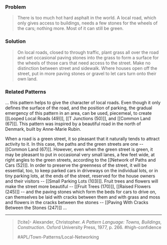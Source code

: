 ### Problem
>There is too much hot hard asphalt in the world. A local road, which only gives access to buildings, needs a few stones for the wheels of the cars; nothing more. Most of it can still be green.

### Solution
>On local roads, closed to through traffic, plant grass all over the road and set occasional paving stones into the grass to form a surface for the wheels of those cars that need access to the street. Make no distinction between street and sidewalk. Where houses open off the street, put in more paving stones or gravel to let cars turn onto their own land.

### Related Patterns
... this pattern helps to give the character of local roads. Even though it only defines the surface of the road, and the position of parking, the gradual emergency of this pattern in an area, can be used, piecemeal, to create [[Looped Local Roads (49)]], [[T Junctions (50)]], and [[Common Land (67)]]. This pattern was inspired by a beautiful road in the north of Denmark, built by Anne-Marie Rubin.

When a road is a green street, it so pleasant that it naturally tends to attract activity to it. In this case, the paths and the green streets are one -- [[Common Land (67)]]. However, even when the green street is green, it may be pleasant to put in occasional very small lanes, a few feet wide, at right angles to the green streets, according to the [[Network of Paths and Cars (52)]]. In order to preserve the greenness of the street, it will be essential, too, to keep parked cars in driveways on the individual lots, or in tiny parking lots, at the ends of the street, reserved for the house owners and their visitors -- [[Small Parking Lots (103)]]. Fruit trees and flowers will make the street more beautiful -- [[Fruit Trees (170)]], [[Raised Flowers (245)]] -- and the paving stones which form the beds for cars to drive on, can themselves be laid with cracks between them and with grass and moss and flowers in the cracks between the stones -- [[Paving With Cracks Between the Stones (247)]] ...

---

> [!cite]- Alexander, Christopher. _A Pattern Language: Towns, Buildings, Construction_. Oxford University Press, 1977, p. 266.
> #high-confidence
>
> #APL/Town-Patterns/Local-Networking
